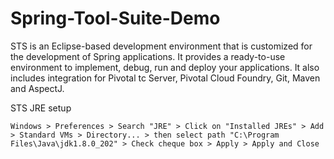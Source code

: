 # Spring-Tool-Suite-Demo
STS is an Eclipse-based development environment that is customized for the development of Spring applications. It provides a ready-to-use environment to implement, debug, run and deploy your applications. It also includes integration for Pivotal tc Server, Pivotal Cloud Foundry, Git, Maven and AspectJ.


STS JRE setup


` Windows > Preferences > Search "JRE" > Click on "Installed JREs" > Add > Standard VMs > Directory... > then select path "C:\Program Files\Java\jdk1.8.0_202" > Check cheque box > Apply > Apply and Close `
